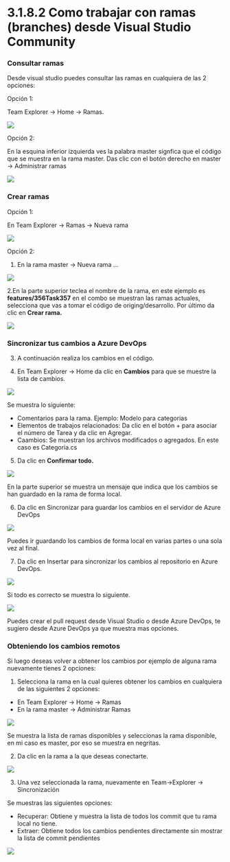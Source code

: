 # 3.1.8.2 Como trabajar con ramas \(branches\) desde Visual Studio Community

### Consultar ramas

Desde visual studio puedes consultar las ramas en cualquiera de las 2 opciones:

Opción 1:

Team Explorer -&gt; Home -&gt; Ramas. 

![](../../../.gitbook/assets/image%20%28462%29.png)

Opción 2:

En la esquina inferior izquierda ves la palabra master signfica que el código que se muestra en la rama master. Das clic con el botón derecho en master -&gt; Administrar ramas

![](../../../.gitbook/assets/image%20%28464%29.png)

### Crear ramas

Opción 1:

En Team Explorer -&gt; Ramas -&gt; Nueva rama

![](../../../.gitbook/assets/imagen%20%2826%29.png)

Opción 2:

1. En la rama master -&gt; Nueva rama ...

![](../../../.gitbook/assets/image%20%28463%29.png)

2.En la parte superior teclea el nombre de la rama, en este ejemplo es **features/356Task357** en el combo se muestran las ramas actuales, selecciona que vas a tomar el código de origing/desarrollo. Por último da clic en **Crear rama.** 

![](../../../.gitbook/assets/imagen%20%2825%29.png)

### Sincronizar tus cambios a Azure DevOps

3. A continuación realiza los cambios en el código.

4. En Team Explorer -&gt; Home da clic en **Cambios** para que se muestre la lista de cambios.

![](../../../.gitbook/assets/imagen%20%2834%29.png)

Se muestra lo siguiente:

* Comentarios para la rama. Ejemplo: Modelo para categorias
* Elementos de trabajos relacionados: Da clic en el botón + para asociar el número de Tarea y da clic en Agregar.
* Caambios: Se muestran los archivos modificados o agregados. En este caso es Categoria.cs

5. Da clic en **Confirmar todo.**

![](../../../.gitbook/assets/imagen%20%2833%29.png)

En la parte superior se muestra un mensaje que indica que los cambios se han guardado en la rama de forma local. 

6. Da clic en Sincronizar para guardar los cambios en el servidor de Azure DevOps

![](../../../.gitbook/assets/image%20%28458%29.png)

Puedes ir guardando los cambios de forma local en varias partes o una sola vez al final.

7. Da clic en Insertar para sincronizar los cambios al repositorio en Azure DevOps.

![](../../../.gitbook/assets/imagen%20%2820%29.png)

Si todo es correcto se muestra lo siguiente.

![](../../../.gitbook/assets/imagen%20%2828%29.png)

Puedes crear el pull request desde Visual Studio o desde Azure DevOps, te sugiero desde Azure DevOps ya que muestra mas opciones.

### Obteniendo los cambios remotos

Si luego deseas volver a obtener los cambios por ejemplo de alguna rama nuevamente tienes 2 opciones:

1. Selecciona la rama en la cual quieres obtener los cambios en cualquiera de las siguientes 2 opciones:

* En Team Explorer -&gt; Home -&gt; Ramas
* En la rama master -&gt; Administrar Ramas 

![](../../../.gitbook/assets/image%20%28464%29.png)

Se muestra la lista de ramas disponibles y seleccionas la rama disponible, en mi caso es master, por eso se muestra en negritas.

2. Da clic en la rama a la que deseas conectarte.

![](../../../.gitbook/assets/image%20%28467%29.png)

3. Una vez seleccionada la rama, nuevamente en Team-&gt;Explorer -&gt; Sincronización

Se muestras las siguientes opciones:

* Recuperar: Obtiene y muestra la lista de todos los commit que tu rama local no tiene. 
* Extraer: Obtiene todos los cambios pendientes directamente sin mostrar la lista de commit pendientes



![](../../../.gitbook/assets/imagen%20%2818%29.png)

